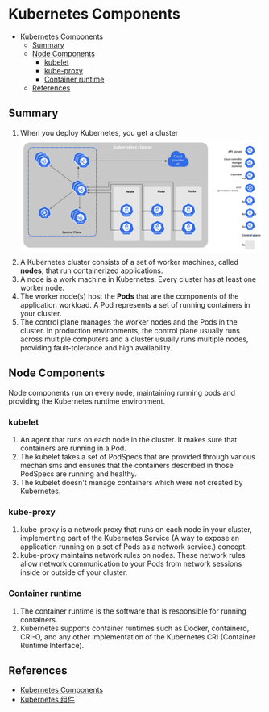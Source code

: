 # Kubernetes Components


<!-- TOC -->

- [Kubernetes Components](#kubernetes-components)
    - [Summary](#summary)
    - [Node Components](#node-components)
        - [kubelet](#kubelet)
        - [kube-proxy](#kube-proxy)
        - [Container runtime](#container-runtime)
    - [References](#references)

<!-- /TOC -->


## Summary
1. When you deploy Kubernetes, you get a cluster  
    <img src="../images/03.svg" width="1000" style="display: block; margin: 5px 0 10px;" />
2. A Kubernetes cluster consists of a set of worker machines, called **nodes**, that run containerized applications. 
3. A node is a work machine in Kubernetes. Every cluster has at least one worker node.
4. The worker node(s) host the **Pods** that are the components of the application workload. A Pod represents a set of running containers in your cluster.
5. The control plane manages the worker nodes and the Pods in the cluster. In production environments, the control plane usually runs across multiple computers and a cluster usually runs multiple nodes, providing fault-tolerance and high availability.


## Node Components
Node components run on every node, maintaining running pods and providing the Kubernetes runtime environment.

### kubelet
1. An agent that runs on each node in the cluster. It makes sure that containers are running in a Pod.
2. The kubelet takes a set of PodSpecs that are provided through various mechanisms and ensures that the containers described in those PodSpecs are running and healthy. 
3. The kubelet doesn't manage containers which were not created by Kubernetes.

### kube-proxy
1. kube-proxy is a network proxy that runs on each node in your cluster, implementing part of the Kubernetes Service (A way to expose an application running on a set of Pods as a network service.) concept.
2. kube-proxy maintains network rules on nodes. These network rules allow network communication to your Pods from network sessions inside or outside of your cluster.

### Container runtime
1. The container runtime is the software that is responsible for running containers.
2. Kubernetes supports container runtimes such as Docker, containerd, CRI-O, and any other implementation of the Kubernetes CRI (Container Runtime Interface).


## References
* [Kubernetes Components](https://kubernetes.io/docs/concepts/overview/components/)
* [Kubernetes 组件](https://kubernetes.io/zh-cn/docs/concepts/overview/components/)